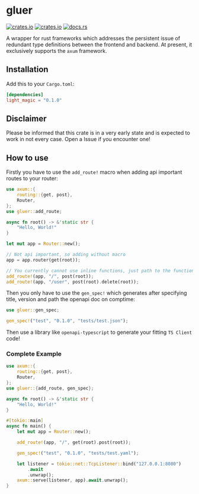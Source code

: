 # gluer

[![crates.io](https://img.shields.io/crates/v/gluer.svg)](https://crates.io/crates/gluer)
[![crates.io](https://img.shields.io/crates/d/gluer.svg)](https://crates.io/crates/gluer)
[![docs.rs](https://docs.rs/gluer/badge.svg)](https://docs.rs/gluer)

A wrapper for rust frameworks which addresses the persistent issue of redundant type definitions between the frontend and backend. At present, it exclusively supports the `axum` framework.

## Installation

Add this to your `Cargo.toml`:

```toml
[dependencies]
light_magic = "0.1.0"
```

## Disclaimer

Please be informed that this crate is in a very early state and is expected to work in not every case. Open a Issue if you encounter one!

## How to use

Firstly you have to use the `add_route!` macro when adding api important routes to your router:

```rust
use axum::{
    routing::{get, post},
    Router,
};
use gluer::add_route;

async fn root() -> &'static str {
    "Hello, World!"
}

let mut app = Router::new();

// Not api important, so adding without macro
app = app.router(get(root));

// You currently cannot use inline functions, just path to the functions inside the methods (meaning `path(|| async &'static "Hello World!")` won't work!)
add_route!(app, "/", post(root));
add_route!(app, "/user", post(root).delete(root));
```

Then you only have to use the `gen_spec!` which generates after specifying title, version and path the openapi doc on comptime:

```rust
use gluer::gen_spec;

gen_spec!("test", "0.1.0", "tests/test.json");
```

Then use a library like `openapi-typescript` to generate your fitting `TS Client` code!

### Complete Example

```rust
use axum::{
    routing::{get, post},
    Router,
};
use gluer::{add_route, gen_spec};

async fn root() -> &'static str {
    "Hello, World!"
}

#[tokio::main]
async fn main() {
    let mut app = Router::new();

    add_route!(app, "/", get(root).post(root));

    gen_spec!("test", "0.1.0", "tests/test.yaml");

    let listener = tokio::net::TcpListener::bind("127.0.0.1:8080")
        .await
        .unwrap();
    axum::serve(listener, app).await.unwrap();
}
```
